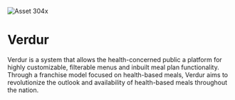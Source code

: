 ![Asset 304x](https://user-images.githubusercontent.com/62155402/158613703-535a10cf-2857-4cc2-9447-a4922417d70e.png)
# Verdur

Verdur is a system that allows the health-concerned public a platform for highly customizable, filterable menus and inbuilt meal plan functionality. Through a franchise model focused on health-based meals, Verdur aims to revolutionize the outlook and availability of health-based meals throughout the nation.

